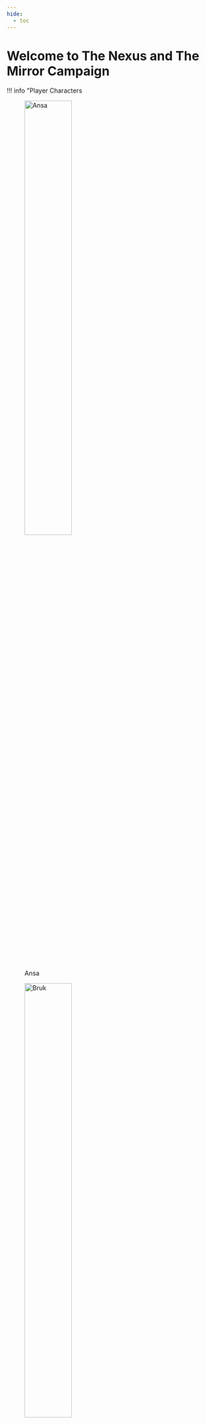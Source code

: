 ```yaml
---
hide:
  - toc
---
```


# Welcome to The Nexus and The Mirror Campaign

!!! info "Player Characters
    <figure markdown>
      <a href="https://half-guinea-press.github.io/nexusandmirror/pc/ansa/">
        <img src="https://half-guinea-press.github.io/nexusandmirror/images/Ansa-head.jpg" alt="Ansa" style="width:50%">
      </a>
      <figcaption>Ansa</figcaption>
    </figure>
    <figure markdown>
      <a href="https://half-guinea-press.github.io/nexusandmirror/pc/bruk/">
        <img src="https://half-guinea-press.github.io/nexusandmirror/images/bruk_head.jpg" alt="Bruk" style="width:50%">
      </a>
      <figcaption>Bruk</figcaption>
    </figure>
    <figure markdown>
      <a href="https://half-guinea-press.github.io/nexusandmirror/pc/gaia/">
        <img src="https://half-guinea-press.github.io/nexusandmirror/images/gaia_head.jpg" alt="Gaia" style="width:50%">
      </a>
      <figcaption>Gaia</figcaption>
    </figure>
    <figure markdown>
      <a href="https://half-guinea-press.github.io/nexusandmirror/pc/mirvaish/">
        <img src="https://half-guinea-press.github.io/nexusandmirror/images/mirvaish_head.jpg" alt="Mirvaish" style="width:50%">
      </a>
      <figcaption>Mirvaish</figcaption>
    </figure>
    <figure markdown>
      <a href="https://half-guinea-press.github.io/nexusandmirror/pc/nici/">
        <img src="https://half-guinea-press.github.io/nexusandmirror/images/nici_head.jpg" alt="Nici" style="width:50%">
      </a>
      <figcaption>Nici</figcaption>
    </figure>
    <figure markdown>
      <a href="https://half-guinea-press.github.io/nexusandmirror/pc/norm/">
        <img src="https://half-guinea-press.github.io/nexusandmirror/images/norm_man_head.jpg" alt="Norm" style="width:50%">
      </a>
      <figcaption>Norm</figcaption>
    </figure>


??? abstract "Session 1"

    

??? abstract "Session 2"

    

??? abstract "Session 3"

    

??? abstract "Session 4"

    

??? abstract "Session 5"

    

??? abstract "Session 6"

    

??? abstract "Session 7"

    

??? abstract "Session 8"
